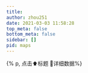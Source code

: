 ```yaml
---
title: 
author: zhou251
date: 2021-03-03 11:58:28
top_meta: false
bottom_meta: false
sidebar: []
pid: maps
---
```

{% p, 点击⬆️标题 👀详细数据%}
<script type='text/javascript' id='clustrmaps' src='//cdn.clustrmaps.com/map_v2.js?cl=ffffff&w=240&t=m&d=nPT3klgaM48VqrrmUwHa0jKmRM0-En6O2ErQ0DCeQdg&co=2d78ad&ct=ffffff&cmo=3acc3a&cmn=ff5353'></script>
<style>
.l_side>.widget.page>.content {
    padding-top: 10px;
    padding-left: 12px;
    padding-right: 12px;
    padding-bottom: 10px;
}
</style>
